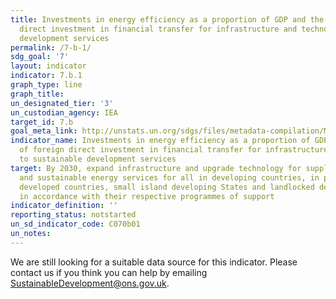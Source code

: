 ```yaml
---
title: Investments in energy efficiency as a proportion of GDP and the amount of foreign
  direct investment in financial transfer for infrastructure and technology to sustainable
  development services
permalink: /7-b-1/
sdg_goal: '7'
layout: indicator
indicator: 7.b.1
graph_type: line
graph_title:
un_designated_tier: '3'
un_custodian_agency: IEA
target_id: 7.b
goal_meta_link: http://unstats.un.org/sdgs/files/metadata-compilation/Metadata-Goal-7.pdf
indicator_name: Investments in energy efficiency as a proportion of GDP and the amount
  of foreign direct investment in financial transfer for infrastructure and technology
  to sustainable development services
target: By 2030, expand infrastructure and upgrade technology for supplying modern
  and sustainable energy services for all in developing countries, in particular least
  developed countries, small island developing States and landlocked developing countries,
  in accordance with their respective programmes of support
indicator_definition: ''
reporting_status: notstarted
un_sd_indicator_code: C070b01
un_notes:
---
```


We are still looking for a suitable data source for this indicator. Please contact us if you think you can help by emailing <a href="mailto:SustainableDevelopment@ons.gov.uk">SustainableDevelopment@ons.gov.uk</a>.


